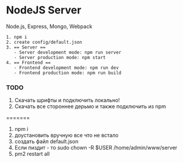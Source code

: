 # NodeJS Server
Node.js, Express, Mongo, Webpack

```
1. npm i
2. create config/default.json
3. == Server ==
   - Server development mode: npm run server
   - Server production mode: npm start
4. == Frontend ==
   - Frontend development mode: npm run dev
   - Frontend production mode: npm run build
```

### TODO
1. Скачать шрифты и подключить локально!
2. Скачать все стороннее дерьмо и также подключить из npm

=======
1. npm i
2. доустановить вручную все что не встало
3. создать файл default.json
4. Если пиздит - то sudo chown -R $USER /home/admin/www/server
4. pm2 restart all